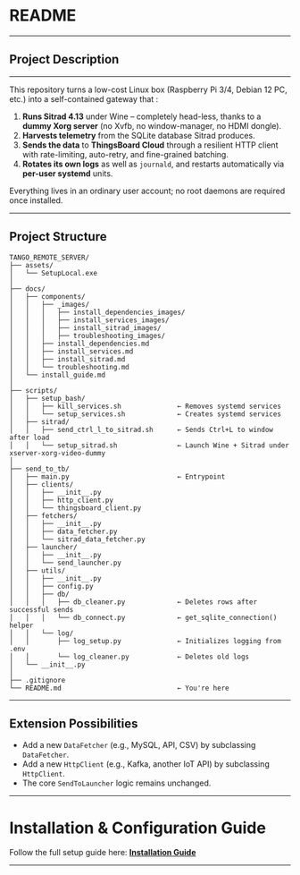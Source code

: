 # README

---

## Project Description

---

This repository turns a low-cost Linux box (Raspberry Pi 3/4, Debian 12 PC, etc.) into a self-contained
gateway that :

1. **Runs Sitrad 4.13** under Wine – completely head-less, thanks to a **dummy Xorg server** (no
   Xvfb, no window-manager, no HDMI dongle).
2. **Harvests telemetry** from the SQLite database Sitrad produces.
3. **Sends the data** to **ThingsBoard Cloud** through a resilient HTTP client with rate-limiting,
   auto-retry, and fine-grained batching.
4. **Rotates its own logs** as well as `journald`, and restarts automatically via **per-user
   systemd** units.

Everything lives in an ordinary user account; no root daemons are required once installed.

---

## Project Structure

```
TANGO_REMOTE_SERVER/
├── assets/
│   └── SetupLocal.exe
│
├── docs/
│   ├── components/
│   │   ├── _images/
│   │   │   ├── install_dependencies_images/
│   │   │   ├── install_services_images/
│   │   │   ├── install_sitrad_images/
│   │   │   ├── troubleshooting_images/
│   │   ├── install_dependencies.md
│   │   ├── install_services.md
│   │   ├── install_sitrad.md
│   │   └── troubleshooting.md
│   └── install_guide.md
│
├── scripts/
│   ├── setup_bash/
│   │   ├── kill_services.sh              ← Removes systemd services
│   │   └── setup_services.sh             ← Creates systemd services
│   ├── sitrad/
│   │   ├── send_ctrl_l_to_sitrad.sh      ← Sends Ctrl+L to window after load
│   │   └── setup_sitrad.sh               ← Launch Wine + Sitrad under xserver-xorg-video-dummy
│
├── send_to_tb/
│   ├── main.py                           ← Entrypoint
│   ├── clients/
│   │   ├── __init__.py
│   │   ├── http_client.py
│   │   └── thingsboard_client.py
│   ├── fetchers/
│   │   ├── __init__.py
│   │   ├── data_fetcher.py
│   │   └── sitrad_data_fetcher.py
│   ├── launcher/
│   │   ├── __init__.py
│   │   └── send_launcher.py
│   ├── utils/
│   │   ├── __init__.py
│   │   ├── config.py
│   │   ├── db/
│   │   │   ├── db_cleaner.py             ← Deletes rows after successful sends
│   │   │   └── db_connect.py             ← get_sqlite_connection() helper
│   │   └── log/
│   │       ├── log_setup.py              ← Initializes logging from .env
│   │       └── log_cleaner.py            ← Deletes old logs
│   └── __init__.py
│
├── .gitignore
└── README.md                             ← You're here

```

---

## Extension Possibilities

- Add a new `DataFetcher` (e.g., MySQL, API, CSV) by subclassing `DataFetcher`.  
- Add a new `HttpClient` (e.g., Kafka, another IoT API) by subclassing `HttpClient`.  
- The core `SendToLauncher` logic remains unchanged.  

---

# Installation & Configuration Guide

Follow the full setup guide here: **[Installation Guide](docs/install_guide.md)**

---
